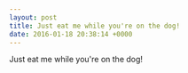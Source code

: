 ```yaml
---
layout: post
title: Just eat me while you're on the dog!
date: 2016-01-18 20:38:14 +0000
---
```


Just eat me while you're on the dog!


